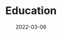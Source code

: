 ---
title: "Education"
date: 2022-03-06
layout: "education"
slug: "education"
menu:
    main:
        weight: 5
        params: 
            icon: archives
---